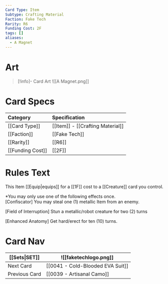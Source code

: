 ```yaml
---
Card Type: Item
Subtype: Crafting Material
Faction: Fake Tech
Rarity: R6
Funding Cost: 2F
tags: []
aliases:
  - A Magnet
---
```

# Art

> [!info]- Card Art
> ![[A Magnet.png]]

# Card Specs

| Category | Specification| 
| :--- | :--- |
| [[Card Type]] | [[Item]] - [[Crafting Material]] |  
| [[Faction]] | [[Fake Tech]] |  
| [[Rarity]] | [[R6]]  |
| [[Funding Cost]] | [[2F]] |  

# Rules Text  

This Item [[Equip|equips]] for a [[1F]] cost to a [[Creature]] card you control.  

*You may only use one of the following effects once.  
[Confiscator] You may steal one (1) metallic Item from an enemy.  

[Field of Interruption] Stun a metallic/robot creature for two (2) turns  

[Enhanced Anatomy] Get hard/erect for ten (10) turns.  


# Card Nav

| [[Sets\|SET]]           | ![[faketechlogo.png]]          |
| ------------- | ------------------------------ |
| Next Card     | [[0041 - Cold-Blooded EVA Suit]] |
| Previous Card | [[0039 - Artisanal Camo]]         |


